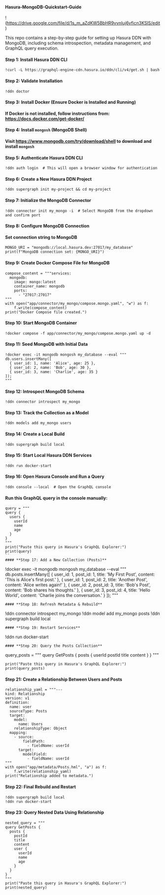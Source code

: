#### Hasura-MongoDB-Quickstart-Guide 
!(https://drive.google.com/file/d/1s_m_aZdKW5BbHR9vvnIuj6vficn3KSlS/edit)

This repo contains a step-by-step guide for setting up Hasura DDN with MongoDB, including schema introspection, metadata management, and GraphQL query execution.

#### **Step 1: Install Hasura DDN CLI**
```
!curl -L https://graphql-engine-cdn.hasura.io/ddn/cli/v4/get.sh | bash
```
#### **Step 2: Validate Installation**
```
!ddn doctor
```
#### Step 3: Install Docker (Ensure Docker is Installed and Running)
#### If Docker is not installed, follow instructions from: https://docs.docker.com/get-docker/

#### **Step 4: Install `mongosh` (MongoDB Shell)**
#### Visit https://www.mongodb.com/try/download/shell to download and install `mongosh`

#### **Step 5: Authenticate Hasura DDN CLI**
```
!ddn auth login  # This will open a browser window for authentication
```
#### **Step 6: Create a New Hasura DDN Project**
```
!ddn supergraph init my-project && cd my-project
```
#### **Step 7: Initialize the MongoDB Connector**
```
!ddn connector init my_mongo -i  # Select MongoDB from the dropdown and confirm port
```
#### **Step 8: Configure MongoDB Connection**
#### Set connection string to MongoDB
```
MONGO_URI = "mongodb://local.hasura.dev:27017/my_database"
print(f"MongoDB connection set: {MONGO_URI}")
```
#### **Step 9: Create Docker Compose File for MongoDB**
```
compose_content = """services:
  mongodb:
    image: mongo:latest
    container_name: mongodb
    ports:
      - "27017:27017"
"""
with open("app/connector/my_mongo/compose.mongo.yaml", "w") as f:
    f.write(compose_content)
print("Docker Compose file created.")
```
#### **Step 10: Start MongoDB Container**
```
!docker compose -f app/connector/my_mongo/compose.mongo.yaml up -d
```
#### **Step 11: Seed MongoDB with Initial Data**
```
!docker exec -it mongodb mongosh my_database --eval """
db.users.insertMany([
  { user_id: 1, name: 'Alice', age: 25 },
  { user_id: 2, name: 'Bob', age: 30 },
  { user_id: 3, name: 'Charlie', age: 35 }
]);
"""
```
#### **Step 12: Introspect MongoDB Schema**
```
!ddn connector introspect my_mongo
```
#### **Step 13: Track the Collection as a Model**
```
!ddn models add my_mongo users
```
#### **Step 14: Create a Local Build**
```
!ddn supergraph build local
```
#### **Step 15: Start Local Hasura DDN Services**
```
!ddn run docker-start
```
#### **Step 16: Open Hasura Console and Run a Query**
```
!ddn console --local  # Open the GraphQL console
```
#### Run this GraphQL query in the console manually:
```
query = """
query {
  users {
    userId
    name
    age
  }
}
"""
print("Paste this query in Hasura's GraphQL Explorer:")
print(query)
``
#### **Step 17: Add a New Collection (Posts)**
```
!docker exec -it mongodb mongosh my_database --eval """
db.posts.insertMany([
  { user_id: 1, post_id: 1, title: 'My First Post', content: 'This is Alice\'s first post.' },
  { user_id: 1, post_id: 2, title: 'Another Post', content: 'Alice writes again!' },
  { user_id: 2, post_id: 3, title: 'Bob\'s Post', content: 'Bob shares his thoughts.' },
  { user_id: 3, post_id: 4, title: 'Hello World', content: 'Charlie joins the conversation.' }
]);
"""
```
#### **Step 18: Refresh Metadata & Rebuild**
```
!ddn connector introspect my_mongo
!ddn model add my_mongo posts
!ddn supergraph build local
```
#### **Step 19: Restart Services**
```
!ddn run docker-start
```
#### **Step 20: Query the Posts Collection**
```
query_posts = """
query GetPosts {
  posts {
    userId
    postId
    title
    content
  }
}
"""
```
print("Paste this query in Hasura's GraphQL Explorer:")
print(query_posts)
```
#### **Step 21: Create a Relationship Between Users and Posts**
```
relationship_yaml = """---
kind: Relationship
version: v1
definition:
  name: user
  sourceType: Posts
  target:
    model:
      name: Users
    relationshipType: Object
  mapping:
    - source:
        fieldPath:
          - fieldName: userId
      target:
        modelField:
          - fieldName: userId
"""
with open("app/metadata/Posts.hml", "a") as f:
    f.write(relationship_yaml)
print("Relationship added to metadata.")
```
#### **Step 22: Final Rebuild and Restart**
```
!ddn supergraph build local
!ddn run docker-start
```
#### **Step 23: Query Nested Data Using Relationship**
```
nested_query = """
query GetPosts {
  posts {
    postId
    title
    content
    user {
      userId
      name
      age
    }
  }
}
"""
print("Paste this query in Hasura's GraphQL Explorer:")
print(nested_query)
```
